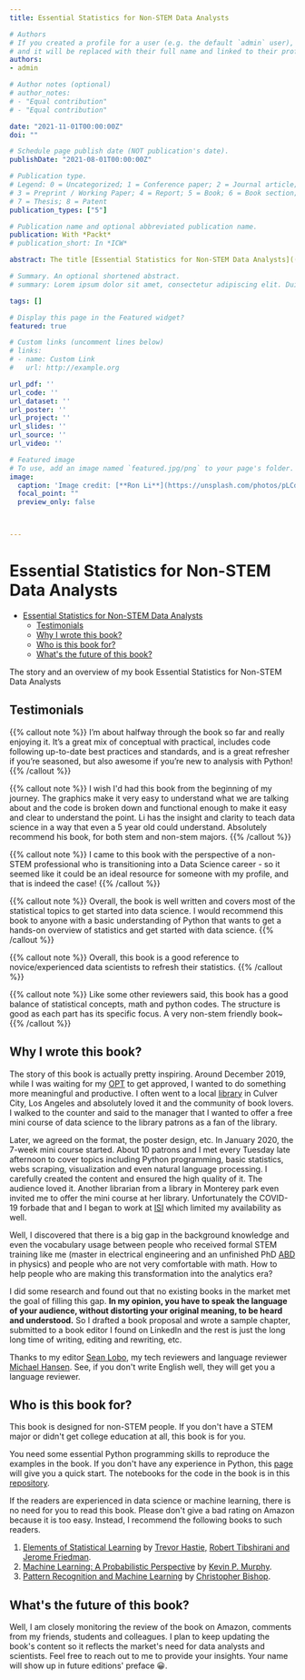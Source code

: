 ```yaml
---
title: Essential Statistics for Non-STEM Data Analysts

# Authors
# If you created a profile for a user (e.g. the default `admin` user), write the username (folder name) here 
# and it will be replaced with their full name and linked to their profile.
authors:
- admin

# Author notes (optional)
# author_notes:
# - "Equal contribution"
# - "Equal contribution"

date: "2021-11-01T00:00:00Z"
doi: ""

# Schedule page publish date (NOT publication's date).
publishDate: "2021-08-01T00:00:00Z"

# Publication type.
# Legend: 0 = Uncategorized; 1 = Conference paper; 2 = Journal article;
# 3 = Preprint / Working Paper; 4 = Report; 5 = Book; 6 = Book section;
# 7 = Thesis; 8 = Patent
publication_types: ["5"]

# Publication name and optional abbreviated publication name.
publication: With *Packt*
# publication_short: In *ICW*

abstract: The title [Essential Statistics for Non-STEM Data Analysts]((https://www.amazon.com/dp/1838984844?m=ATVPDKIKX0DER&ref=mpc_asin_title)) speaks for it. It teaches the essential statistics to non-stem people who wish to pursue a career in data analysis or data science. The contents of this book is an organic mixture of python programming, theoretical statistics knowledge and detail-oriented example walk-throughs. 

# Summary. An optional shortened abstract.
# summary: Lorem ipsum dolor sit amet, consectetur adipiscing elit. Duis posuere tellus ac convallis placerat. Proin tincidunt magna sed ex sollicitudin condimentum.

tags: []

# Display this page in the Featured widget?
featured: true

# Custom links (uncomment lines below)
# links:
# - name: Custom Link
#   url: http://example.org

url_pdf: ''
url_code: ''
url_dataset: ''
url_poster: ''
url_project: ''
url_slides: ''
url_source: ''
url_video: ''

# Featured image
# To use, add an image named `featured.jpg/png` to your page's folder. 
image:
  caption: 'Image credit: [**Ron Li**](https://unsplash.com/photos/pLCdAaMFLTE)'
  focal_point: ""
  preview_only: false



---
```


# Essential Statistics for Non-STEM Data Analysts

- [Essential Statistics for Non-STEM Data Analysts](#essential-statistics-for-non-stem-data-analysts)
  - [Testimonials](#testimonials)
  - [Why I wrote this book?](#why-i-wrote-this-book)
  - [Who is this book for?](#who-is-this-book-for)
  - [What's the future of this book?](#whats-the-future-of-this-book)

The story and an overview of my book Essential Statistics for Non-STEM Data Analysts

## Testimonials


{{% callout note %}}
I’m about halfway through the book so far and really enjoying it. It’s a great mix of conceptual with practical, includes code following up-to-date best practices and standards, and is a great refresher if you’re seasoned, but also awesome if you’re new to analysis with Python!
{{% /callout %}}


{{% callout note %}}
I wish I'd had this book from the beginning of my journey. The graphics make it very easy to understand what we are talking about and the code is broken down and functional enough to make it easy and clear to understand the point. Li has the insight and clarity to teach data science in a way that even a 5 year old could understand. Absolutely recommend his book, for both stem and non-stem majors. 
{{% /callout %}}


{{% callout note %}}
I came to this book with the perspective of a non-STEM professional who is transitioning into a Data Science career - so it seemed like it could be an ideal resource for someone with my profile, and that is indeed the case! 
{{% /callout %}}


{{% callout note %}}
Overall, the book is well written and covers most of the statistical topics to get started into data science. I would recommend this book to anyone with a basic understanding of Python that wants to get a hands-on overview of statistics and get started with data science.
{{% /callout %}}

{{% callout note %}}
Overall, this book is a good reference to novice/experienced data scientists to refresh their statistics.
{{% /callout %}}

{{% callout note %}}
Like some other reviewers said, this book has a good balance of statistical concepts, math and python codes. The structure is good as each part has its specific focus. A very non-stem friendly book~
{{% /callout %}}


## Why I wrote this book?

The story of this book is actually pretty inspiring. Around December 2019, while I was waiting for my [OPT](https://www.uscis.gov/working-in-the-united-states/students-and-exchange-visitors/optional-practical-training-opt-for-f-1-students) to get approved, I wanted to do something more meaningful and productive. I often went to a local [library](https://www.lapl.org/branches/palms) in Culver City, Los Angeles and absolutely loved it and the community of book lovers. I walked to the counter and said to the manager that I wanted to offer a free mini course of data science to the library patrons as a fan of the library.

Later, we agreed on the format, the poster design, etc. In January 2020, the 7-week mini course started. About 10 patrons and I met every Tuesday late afternoon to cover topics including Python programming, basic statistics, webs scraping, visualization and even natural language processing. I carefully created the content and ensured the high quality of it. The audience loved it. Another librarian from a library in Monterey park even invited me to offer the mini course at her library. Unfortunately the COVID-19 forbade that and I began to work at [ISI](https://www.isi.edu/) which limited my availability as well.

Well, I discovered that there is a big gap in the background knowledge and even the vocabulary usage between people who received formal STEM training like me (master in electrical engineering and an unfinished PhD [ABD](https://en.wikipedia.org/wiki/All_but_dissertation) in physics) and people who are not very comfortable with math. How to help people who are making this transformation into the analytics era? 

I did some research and found out that no existing books in the market met the goal of filling this gap. **In my opinion, you have to speak the language of your audience, without distorting your original meaning, to be heard and understood.** So I drafted a book proposal and wrote a sample chapter, submitted to a book editor I found on LinkedIn and the rest is just the long long time of writing, editing and rewriting, etc.

Thanks to my editor [Sean Lobo](https://www.linkedin.com/in/sean-lobo-83ab8b137/), my tech reviewers and language reviewer [Michael Hansen](https://www.linkedin.com/in/michael-n-hansen/). See, if you don't write English well, they will get you a language reviewer.

## Who is this book for?

This book is designed for non-STEM people. If you don't have a STEM major or didn't get college education at all, this book is for you. 

You need some essential Python programming skills to reproduce the examples in the book. If you don't have any experience in Python, this [page](https://learnxinyminutes.com/docs/python/) will give you a quick start. The notebooks for the code in the book is in this [repository](https://github.com/PacktPublishing/Essential-Statistics-for-Non-STEM-Data-Analysts). 

If the readers are experienced in data science or machine learning, there is no need for you to read this book. Please don't give a bad rating on Amazon because it is too easy. Instead, I recommend the following books to such readers.

1. [Elements of Statistical Learning](https://web.stanford.edu/~hastie/ElemStatLearn/) by [Trevor Hastie,](http://www-stat.stanford.edu/~hastie/) [Robert Tibshirani and](http://www-stat.stanford.edu/~tibs/) [Jerome Friedman](http://www-stat.stanford.edu/~jhf).
2. [Machine Learning: A Probabilistic Perspective](https://www.amazon.com/Machine-Learning-Probabilistic-Perspective-Computation/dp/0262018020/ref=sr_1_2?ie=UTF8&qid=1336857747&sr=8-2) by [Kevin P. Murphy](https://www.cs.ubc.ca/~murphyk/).
3. [Pattern Recognition and Machine Learning](https://www.amazon.com/gp/product/0387310738/ref=dbs_a_def_rwt_bibl_vppi_i1) by [Christopher Bishop](https://www.microsoft.com/en-us/research/people/cmbishop/).

## What's the future of this book?

Well, I am closely monitoring the review of the book on Amazon, comments from my friends, students and colleagues. I plan to keep updating the book's content so it reflects the market's need for data analysts and scientists.  Feel free to reach out to me to provide your insights. Your name will show up in future editions' preface 😀.